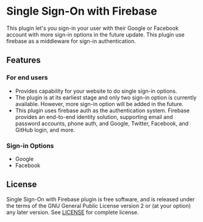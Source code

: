 # Single Sign-On with Firebase

This plugin let's you sign-in your user with their Google or Facebook account with more sign-in options in the future update. This plugin use firebase as a middleware for sign-in authentication.

## Features

### For end users

* Provides capability for your website to do single sign-in options.
* The plugin is at its earliest stage and only two sign-in option is currently available. However, more sign-in option will be added in the future.
* This plugin uses firebase auth as the authentication system. Firebase provides an end-to-end identity solution, supporting email and password accounts, phone auth, and Google, Twitter, Facebook, and GitHub login, and more.

### Sign-in Options

* Google
* Facebook

## License

Single Sign-On with Firebase plugin is free software, and is released under the terms of the GNU General Public License version 2 or (at your option) any later version. See [LICENSE](/LICENSE) for complete license.